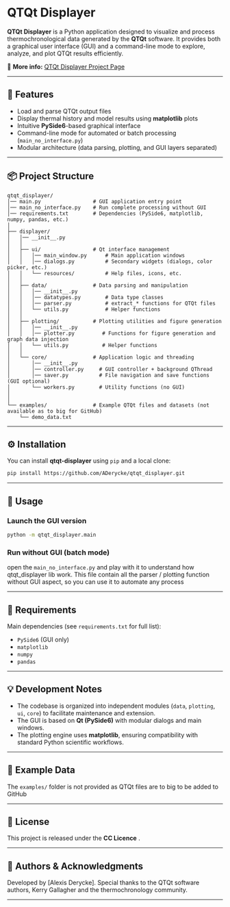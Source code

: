 # QTQt Displayer

**QTQt Displayer** is a Python application designed to visualize and process thermochronological data generated by the **QTQt** software.
It provides both a graphical user interface (GUI) and a command-line mode to explore, analyze, and plot QTQt results efficiently.

🔗 **More info:** [QTQt Displayer Project Page](https://deryckehub.ovh/fr/thermochronologie/qtqt-displayer-2/)

---

## 🧩 Features

* Load and parse QTQt output files
* Display thermal history and model results using **matplotlib** plots
* Intuitive **PySide6**-based graphical interface
* Command-line mode for automated or batch processing (`main_no_interface.py`)
* Modular architecture (data parsing, plotting, and GUI layers separated)

---

## 📦 Project Structure

```
qtqt_displayer/
│── main.py                 # GUI application entry point
│── main_no_interface.py    # Run complete processing without GUI
│── requirements.txt        # Dependencies (PySide6, matplotlib, numpy, pandas, etc.)
│
├── displayer/
│   │── __init__.py
│   │
│   ├── ui/                 # Qt interface management
│   │   │── main_window.py      # Main application windows
│   │   │── dialogs.py          # Secondary widgets (dialogs, color picker, etc.)
│   │   └── resources/          # Help files, icons, etc.
│   │
│   ├── data/               # Data parsing and manipulation
│   │   │── __init__.py
│   │   │── datatypes.py        # Data type classes
│   │   │── parser.py           # extract_* functions for QTQt files
│   │   └── utils.py            # Helper functions
│   │
│   ├── plotting/           # Plotting utilities and figure generation
│   │   │── __init__.py
│   │   │── plotter.py         # Functions for figure generation and graph data injection
│   │   └── utils.py           # Helper functions
│   │
│   └── core/               # Application logic and threading
│       │── __init__.py
│       │── controller.py     # GUI controller + background QThread
│       │── saver.py          # File navigation and save functions (GUI optional)
│       └── workers.py        # Utility functions (no GUI)
│
│
└── examples/               # Example QTQt files and datasets (not available as to big for GitHub)
    └── demo_data.txt
```

---

## ⚙️ Installation

You can install **qtqt-displayer** using `pip` and a local clone:

```bash
pip install https://github.com/ADerycke/qtqt_displayer.git
```

---

## 🚀 Usage

### Launch the GUI version

```bash
python -m qtqt_displayer.main
```

### Run without GUI (batch mode)

open the `main_no_interface.py` and play with it to understand how qtqt_displayer lib work. 
This file contain all the parser / plotting function without GUI aspect, so you can use it to automate any process

---

## 🧠 Requirements

Main dependencies (see `requirements.txt` for full list):

* `PySide6` (GUI only)
* `matplotlib`
* `numpy`
* `pandas`

---

## 💡 Development Notes

* The codebase is organized into independent modules (`data`, `plotting`, `ui`, `core`) to facilitate maintenance and extension.
* The GUI is based on **Qt (PySide6)** with modular dialogs and main windows.
* The plotting engine uses **matplotlib**, ensuring compatibility with standard Python scientific workflows.

---

## 🧰 Example Data

The `examples/` folder is not provided as QTQt files are to big to be added to GitHub

---

## 📄 License

This project is released under the **CC Licence** .

---

## 👥 Authors & Acknowledgments

Developed by [Alexis Derycke].
Special thanks to the QTQt software authors, Kerry Gallagher and the thermochronology community.

---
